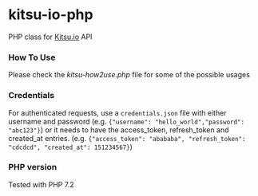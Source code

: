 # kitsu-io-php
PHP class for [Kitsu.io](https://kitsu.docs.apiary.io) API

### How To Use
Please check the _kitsu-how2use.php_ file for some of the possible usages

### Credentials
For authenticated requests, use a `credentials.json` file with either username and password (e.g. `{"username": "hello_world","password": "abc123"}`) or it needs to have the access_token, refresh_token and created_at entries. (e.g. `{"access_token": "abababa", "refresh_token": "cdcdcd", "created_at": 151234567}`)

### PHP version
Tested with PHP 7.2
